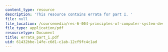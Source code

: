 ```yaml
---
content_type: resource
description: 'This resource contains errata for part I. '
file: null
file_location: /coursemedia/res-6-004-principles-of-computer-system-design-an-introduction-spring-2009/61432bbe14fec6d1c1ab12cf9fc4c1ad_errata_part_i.pdf
file_type: application/pdf
resourcetype: Document
title: errata_part_i.pdf
uid: 61432bbe-14fe-c6d1-c1ab-12cf9fc4c1ad
---
```

